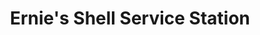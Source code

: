 ---
title: "Ernie's Shell Service Station"
url: /valparaiso/ernies-shell-service-station/
shop: Autowerkstatt
---